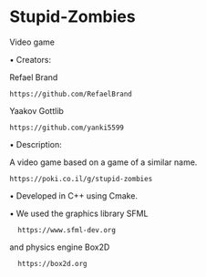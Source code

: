 # Stupid-Zombies
Video game


• Creators:

  Refael Brand
    
    https://github.com/RefaelBrand

  Yaakov Gottlib
  
    https://github.com/yanki5599
  
  
• Description:

  A video game based on a game of a similar name.
  
    https://poki.co.il/g/stupid-zombies


• Developed in C++ using Cmake.


• We used the graphics library SFML

      https://www.sfml-dev.org
      
  and physics engine Box2D
  
      https://box2d.org
